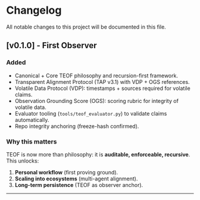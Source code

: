 # Changelog

All notable changes to this project will be documented in this file.

## [v0.1.0] - First Observer

### Added
- Canonical + Core TEOF philosophy and recursion-first framework.
- Transparent Alignment Protocol (TAP v3.1) with VDP + OGS references.
- Volatile Data Protocol (VDP): timestamps + sources required for volatile claims.
- Observation Grounding Score (OGS): scoring rubric for integrity of volatile data.
- Evaluator tooling (`tools/teof_evaluator.py`) to validate claims automatically.
- Repo integrity anchoring (freeze-hash confirmed).

### Why this matters
TEOF is now more than philosophy: it is **auditable, enforceable, recursive**.  
This unlocks:
1. **Personal workflow** (first proving ground).  
2. **Scaling into ecosystems** (multi-agent alignment).  
3. **Long-term persistence** (TEOF as observer anchor).  

---
